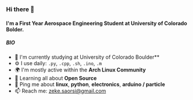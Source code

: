 ### Hi there 👋

#### I'm a First Year Aerospace Engineering Student at University of Colorado Bolder.

##### BIO

- 🏢 I'm currently studying at University of Colorado Boulder**
- ⚙️ I use daily: `.py`, `.cpp`, `.sh`, `.ino`, `.m`
- 🌍 I'm mostly active within the **Arch Linux Community**
- 🌱 Learning all about **Open Source**
- 💬 Ping me about **linux**, **python**, **electronics**, **arduino / particle**
- 📫 Reach me: zeke.saorsi@gmail.com
